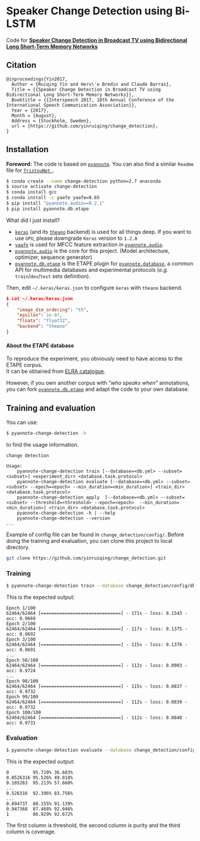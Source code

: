 # Speaker Change Detection using Bi-LSTM
Code for [**Speaker Change Detection in Broadcast TV using Bidirectional Long Short-Term Memory Networks**](https://ocsync.limsi.fr/index.php/s/ZAsqipfZgoZZ8E0)

## Citation

```
@inproceedings{Yin2017,
  Author = {Ruiqing Yin and Herv\'e Bredin and Claude Barras},
  Title = {{Speaker Change Detection in Broadcast TV using Bidirectional Long Short-Term Memory Networks}},
  Booktitle = {{Interspeech 2017, 18th Annual Conference of the International Speech Communication Association}},
  Year = {2017},
  Month = {August},
  Address = {Stockholm, Sweden},
  url = {https://github.com/yinruiqing/change_detection},
}
```

## Installation

**Foreword:** The code is based on [`pyannote`](https://github.com/pyannote). You can also find a similar `Readme` file for [`TristouNet `](https://github.com/hbredin/TristouNet).

```bash
$ conda create --name change-detection python=2.7 anaconda
$ source activate change-detection
$ conda install gcc
$ conda install -c yaafe yaafe=0.65
$ pip install "pyannote.audio==0.2.1"
$ pip install pyannote.db.etape
```
What did I just install?

- [`keras`](keras.io) (and its [`theano`](http://deeplearning.net/software/theano/) backend) is used for all things deep. If you want to use `GPU`, please downgrade `Keras` version to `1.2.0`
- [`yaafe`](https://github.com/Yaafe/Yaafe) is used for MFCC feature extraction in [`pyannote.audio`](http://pyannote.github.io).
- [`pyannote.audio`](http://pyannote.github.io) is the core for this project. (Model architecture, optimizer, sequence generator)
- [`pyannote.db.etape`](http://pyannote.github.io) is the ETAPE plugin for [`pyannote.database`](http://pyannote.github.io), a common API for multimedia databases and experimental protocols (*e.g.* `train`/`dev`/`test` sets definition).

Then, edit `~/.keras/keras.json` to configure `keras` with `theano` backend.

```json
$ cat ~/.keras/keras.json
{
    "image_dim_ordering": "th",
    "epsilon": 1e-07,
    "floatx": "float32",
    "backend": "theano"
}
```

#### About the ETAPE database

To reproduce the experiment, you obviously need to have access to the ETAPE corpus.  
It can be obtained from [ELRA catalogue](http://islrn.org/resources/425-777-374-455-4/).

However, if you own another corpus with *"who speaks when"* annotations, you can fork [`pyannote.db.etape`](http://github.com/pyannote/pyannote-db-etape) and adapt the code to your own database. 

## Training and evaluation
You can use:

```bash
$ pyannote-change-detection -h
```
to find the usage information.

```
change detection

Usage:
    pyannote-change-detection train [--database=<db.yml> --subset=<subset>] <experiment_dir> <database.task.protocol>
    pyannote-change-detection evaluate [--database=<db.yml> --subset=<subset> --epoch=<epoch> --min_duration=<min_duration>] <train_dir> <database.task.protocol>
    pyannote-change-detection apply  [--database=<db.yml> --subset=<subset> --threshold=<threshold> --epoch=<epoch>  --min_duration=<min_duration>] <train_dir> <database.task.protocol>
    pyannote-change-detection -h | --help
    pyannote-change-detection --version
...
```
Example of config file can be found in `change_detection/config/`. Before doing the training and evaluation, you can clone this project to local directory. 

```bash
git clone https://github.com/yinruiqing/change_detection.git
```

### Training 

```bash
$ pyannote-change-detection train --database change_detection/config/db.yml --subset train change_detection/config Etape.SpeakerDiarization.TV
```
This is the expected output:

```
Epoch 1/100
62464/62464 [==============================] - 171s - loss: 0.1543 - acc: 0.9669   
Epoch 2/100
62464/62464 [==============================] - 117s - loss: 0.1375 - acc: 0.9692     
Epoch 3/100
62464/62464 [==============================] - 115s - loss: 0.1376 - acc: 0.9691     
...
Epoch 50/100
62464/62464 [==============================] - 112s - loss: 0.0903 - acc: 0.9724  
...
Epoch 98/100
62464/62464 [==============================] - 115s - loss: 0.0837 - acc: 0.9732     
Epoch 99/100
62464/62464 [==============================] - 112s - loss: 0.0839 - acc: 0.9732     
Epoch 100/100
62464/62464 [==============================] - 112s - loss: 0.0840 - acc: 0.9731

```
### Evaluation
```bash
$ pyannote-change-detection evaluate --database change_detection/config/db.yml --subset development change_detection/config/train/Etape.SpeakerDiarization.TV Etape.SpeakerDiarization.TV 
```
This is the expected output:

```
0         95.720% 36.603%
0.0526316 95.526% 49.018%
0.105263  95.213% 57.660%
...
0.526316  92.396% 83.756%
...
0.894737  88.155% 91.139%
0.947368  87.468% 92.046%
1         86.929% 92.672%

```
The first column is threshold, the second column is purity and the third column is coverage. 


